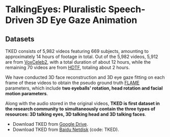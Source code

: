 # TalkingEyes: Pluralistic Speech-Driven 3D Eye Gaze Animation

## Datasets
TKED consists of 5,982 videos featuring 669 subjects, amounting to approximately 14 hours of footage in total. Out of the 5,982 videos, 5,912 are from [VoxCeleb2](https://mm.kaist.ac.kr/datasets/voxceleb/), with a total duration of about 12 hours, while the remaining 70 videos are from [HDTF](https://github.com/MRzzm/HDTF), totaling about 2 hours. 

We have conducted 3D face reconstruction and 3D eye gaze fitting on each frame of these videos to obtain the pseudo ground truth [FLAME](https://flame.is.tue.mpg.de/) parameters, which include **two eyeballs' rotation, head rotation and facial motion parameters**. 

Along with the audio stored in the original videos, **TKED is first dataset in the research community to simultaneously contain the three types of resources: 3D talking eyes, 3D talking head and 3D talking faces**.

- Download TKED from [Google Drive](https://drive.google.com/file/d/1rSvAx2oo8e1hY9xz5uCxnLngPcINftzZ/view?usp=sharing).
- Download TKED from [Baidu Netdisk](https://pan.baidu.com/s/1Y5-xtmwBYHdYZLDNBlQzWA?pwd=TKED) (code: TKED).
